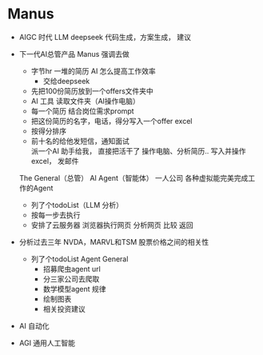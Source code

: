 # Manus

- AIGC 时代
    LLM  deepseek 
    代码生成，方案生成， 建议
- 下一代AI总管产品
    Manus 强调去做
    - 字节hr
        一堆的简历 AI 怎么提高工作效率
        - 交给deepseek
    - 先把100份简历放到一个offers文件夹中
    - AI  工具  读取文件夹（AI操作电脑）
    - 每一个简历  结合岗位需求prompt
    -   把这份简历的名字，电话，得分写入一个offer excel
    - 按得分排序
    - 前十名的给他发短信，通知面试  
    派一个AI 助手给我， 直接把活干了
    操作电脑、分析简历.. 写入并操作excel， 发邮件

    The General（总管） AI Agent（智能体）
    一人公司
    各种虚拟能完美完成工作的Agent
    - 列了个todoList（LLM 分析）
    - 按每一步去执行
    - 安排了云服务器
        浏览器执行网页
        分析网页
        比较
        返回

- 分析过去三年 NVDA，MARVL和TSM 股票价格之间的相关性
    - 列了个todoList
        Agent General
        - 招募爬虫agent url
        - 分三家公司去爬取
        - 数学模型agent 规律
        - 绘制图表 
        - 相关投资建议
- AI 自动化

- AGI 通用人工智能
